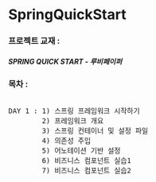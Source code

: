 # SpringQuickStart
<h3> 프로젝트 교재 :</h3> <h5>SPRING QUICK START - 루비페이퍼 </h5>
<h3> 목차 : </h3> 
<pre> 
DAY 1 : 1) 스프링 프레임워크 시작하기
        2) 프레임워크 개요
        3) 스프링 컨테이너 및 설정 파일
        4) 의존성 주입 
        5) 어노테이션 기반 설정
        6) 비즈니스 컴포넌트 실습1
        7) 비즈니스 컴포넌트 실습2
